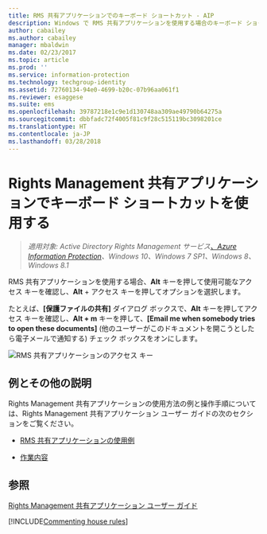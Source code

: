 ```yaml
---
title: RMS 共有アプリケーションでのキーボード ショートカット - AIP
description: Windows で RMS 共有アプリケーションを使用する場合のキーボード ショートカットについての説明です。
author: cabailey
ms.author: cabailey
manager: mbaldwin
ms.date: 02/23/2017
ms.topic: article
ms.prod: ''
ms.service: information-protection
ms.technology: techgroup-identity
ms.assetid: 72760134-94e0-4699-b20c-07b96aa061f1
ms.reviewer: esaggese
ms.suite: ems
ms.openlocfilehash: 39787218e1c9e1d130748aa309ae49790b64275a
ms.sourcegitcommit: dbbfadc72f4005f81c9f28c515119bc3098201ce
ms.translationtype: HT
ms.contentlocale: ja-JP
ms.lasthandoff: 03/28/2018
---
```

# <a name="use-keyboard-shortcuts-in-the-rights-management-sharing-application"></a>Rights Management 共有アプリケーションでキーボード ショートカットを使用する

>*適用対象: Active Directory Rights Management サービス[、Azure Information Protection](https://azure.microsoft.com/pricing/details/information-protection)、Windows 10、Windows 7 SP1、Windows 8、Windows 8.1*

RMS 共有アプリケーションを使用する場合、**Alt** キーを押して使用可能なアクセス キーを確認し、**Alt** + アクセス キーを押してオプションを選択します。

たとえば、**[保護ファイルの共有]** ダイアログ ボックスで、**Alt** キーを押してアクセス キーを確認し、**Alt + m** キーを押して、**[Email me when somebody tries to open these documents]** (他のユーザーがこのドキュメントを開こうとしたら電子メールで通知する) チェック ボックスをオンにします。

![RMS 共有アプリケーションのアクセス キー](../media/ADRMS_MSRMSApp_AccessKeys.png)

## <a name="examples-and-other-instructions"></a>例とその他の説明
Rights Management 共有アプリケーションの使用方法の例と操作手順については、Rights Management 共有アプリケーション ユーザー ガイドの次のセクションをご覧ください。

-   [RMS 共有アプリケーションの使用例](sharing-app-user-guide.md#examples-for-using-the-rms-sharing-application)

-   [作業内容](sharing-app-user-guide.md#what-do-you-want-to-do)

## <a name="see-also"></a>参照
[Rights Management 共有アプリケーション ユーザー ガイド](sharing-app-user-guide.md)

[!INCLUDE[Commenting house rules](../includes/houserules.md)]